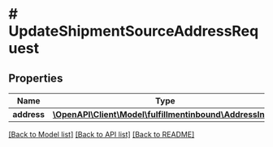 # # UpdateShipmentSourceAddressRequest

## Properties

Name | Type | Description | Notes
------------ | ------------- | ------------- | -------------
**address** | [**\OpenAPI\Client\Model\fulfillmentinbound\AddressInput**](AddressInput.md) |  |

[[Back to Model list]](../../README.md#models) [[Back to API list]](../../README.md#endpoints) [[Back to README]](../../README.md)
